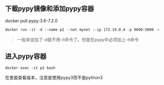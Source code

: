 ## 下载pypy镜像和添加pypy容器
docker pull pypy:3.6-7.2.0

```dockerfile
docker run -it -d --name p2 --net mynet --ip 172.19.0.4 -p 9600:5000 -v /root/pypy:/root/pypy pypy:3.6-7.2.0 bash
```
> 一般来说加了-d就不用-it命令了。但是在pypy中必须加上-it命令
## 进入pypy容器

```dockerfile
docker exec -it p2 bash
```
在里面查看版本，注意是使用pypy3而不是python3